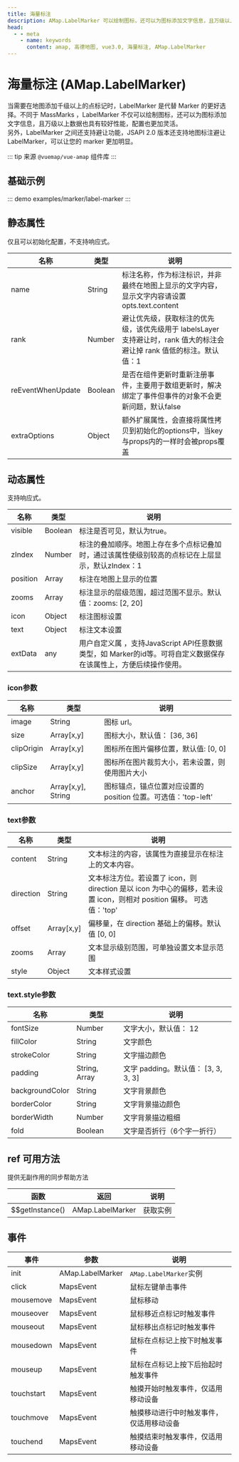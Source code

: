 ```yaml
---
title: 海量标注
description: AMap.LabelMarker 可以绘制图标，还可以为图标添加文字信息，且万级以上数据也具有较好性能，配置也更加灵活。支持避让功能
head:
  - - meta
    - name: keywords
      content: amap, 高德地图, vue3.0, 海量标注, AMap.LabelMarker
---
```


# 海量标注 (AMap.LabelMarker)
当需要在地图添加千级以上的点标记时，LabelMarker 是代替 Marker 的更好选择。不同于 MassMarks ，LabelMarker 不仅可以绘制图标，还可以为图标添加文字信息，且万级以上数据也具有较好性能，配置也更加灵活。<br/>
另外，LabelMarker 之间还支持避让功能，JSAPI 2.0 版本还支持地图标注避让 LabelMarker，可以让您的 marker 更加明显。

::: tip
来源 ```@vuemap/vue-amap``` 组件库
:::

## 基础示例

::: demo
examples/marker/label-marker
:::


## 静态属性
仅且可以初始化配置，不支持响应式。

名称 | 类型 | 说明
---|---|---|
name  | String | 标注名称，作为标注标识，并非最终在地图上显示的文字内容，显示文字内容请设置 opts.text.content
rank  | Number | 避让优先级，获取标注的优先级，该优先级用于 labelsLayer 支持避让时，rank 值大的标注会避让掉 rank 值低的标注。默认值：1
reEventWhenUpdate | Boolean | 是否在组件更新时重新注册事件，主要用于数组更新时，解决绑定了事件但事件的对象不会更新问题，默认false
extraOptions | Object | 额外扩展属性，会直接将属性拷贝到初始化的options中，当key与props内的一样时会被props覆盖

## 动态属性
支持响应式。

名称 | 类型 | 说明
---|---|---|
visible | Boolean | 标注是否可见，默认为true。
zIndex | Number | 标注的叠加顺序。地图上存在多个点标记叠加时，通过该属性使级别较高的点标记在上层显示，默认zIndex：1
position | Array | 标注在地图上显示的位置
zooms | Array | 标注显示的层级范围，超过范围不显示。默认值：zooms: [2, 20]
icon | Object | 标注图标设置
text  | Object | 标注文本设置
extData | any | 用户自定义属 ，支持JavaScript API任意数据类型，如 Marker的id等。可将自定义数据保存在该属性上，方便后续操作使用。

### icon参数
名称 | 类型 | 说明
---|---|---|
image | String | 图标 url。
size | Array[x,y] | 图标大小，默认值： [36, 36]
clipOrigin | Array[x,y] | 图标所在图片偏移位置，默认值: [0, 0]
clipSize | Array[x,y] | 图标所在图片裁剪大小，若未设置，则使用图片大小
anchor | Array[x,y], String | 图标锚点，锚点位置对应设置的 position 位置。可选值：'top-left'| 'top-center'|'top-right'|'middle-left'|'center'| 'middle-right'| 'bottom-left'| 'bottom-center'| 'bottom-right' 。默认值：'top-left'。

### text参数
名称 | 类型 | 说明
---|---|---|
content | String | 文本标注的内容，该属性为直接显示在标注上的文本内容。
direction | String | 文本标注方位。若设置了 icon，则 direction 是以 icon 为中心的偏移，若未设置 icon，则相对 position 偏移。 可选值：'top'|'right'|'bottom'|'left'|'center'。默认值: right
offset | Array[x,y] | 偏移量，在 direction 基础上的偏移。默认值 [0, 0]
zooms | Array | 文本显示级别范围，可单独设置文本显示范围
style | Object | 文本样式设置

### text.style参数
名称 | 类型 | 说明
---|---|---|
fontSize | Number | 文字大小，默认值： 12
fillColor | String | 文字颜色
strokeColor | String | 文字描边颜色
padding | String, Array | 文字 padding。默认值： [3, 3, 3, 3]
backgroundColor | String | 文字背景颜色
borderColor | String | 文字背景描边颜色
borderWidth | Number | 文字背景描边粗细
fold | Boolean | 文字是否折行（6个字一折行）


## ref 可用方法
提供无副作用的同步帮助方法

函数 | 返回 | 说明
---|---|---|
$$getInstance() | AMap.LabelMarker | 获取实例

## 事件

事件 | 参数 | 说明
---|---|---|
init | AMap.LabelMarker | `AMap.LabelMarker`实例
click | MapsEvent | 鼠标左键单击事件
mousemove | MapsEvent | 鼠标移动
mouseover | MapsEvent | 鼠标移近点标记时触发事件
mouseout | MapsEvent | 鼠标移出点标记时触发事件
mousedown | MapsEvent | 鼠标在点标记上按下时触发事件
mouseup | MapsEvent | 鼠标在点标记上按下后抬起时触发事件
touchstart | MapsEvent | 触摸开始时触发事件，仅适用移动设备
touchmove | MapsEvent | 触摸移动进行中时触发事件，仅适用移动设备
touchend | MapsEvent | 触摸结束时触发事件，仅适用移动设备
